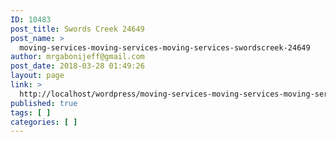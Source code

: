 ```yaml
---
ID: 10483
post_title: Swords Creek 24649
post_name: >
  moving-services-moving-services-moving-services-swordscreek-24649
author: mrgabonijeff@gmail.com
post_date: 2018-03-28 01:49:26
layout: page
link: >
  http://localhost/wordpress/moving-services-moving-services-moving-services-swordscreek-24649/
published: true
tags: [ ]
categories: [ ]
---
```

